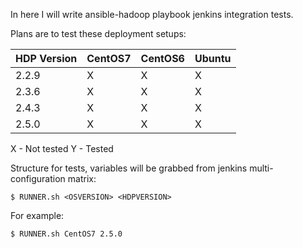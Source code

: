 In here I will write ansible-hadoop playbook jenkins integration tests.

Plans are to test these deployment setups:


| HDP Version  | CentOS7 | CentOS6 | Ubuntu |
| ------------ | ------- | ------ | ------- |
| 2.2.9  | X  | X  | X  | X  |
| 2.3.6  | X  | X  | X  | X  |
| 2.4.3  | X  | X  | X  | X  |
| 2.5.0  | X  | X  | X  | X  |


X - Not tested
Y - Tested


Structure for tests, variables will be grabbed from jenkins multi-configuration matrix:

```
$ RUNNER.sh <OSVERSION> <HDPVERSION>
```


For example:

```
$ RUNNER.sh CentOS7 2.5.0
```

